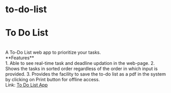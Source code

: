 # to-do-list

# To Do List

<br>
A To-Do List web app to prioritize your tasks.
<br>
**Features** <br>
1. Able to see real-time task and deadline updation in the web-page.
2. Shows the tasks in sorted order regardless of the order in which input is provided.
3. Provides the facility to save the to-do list as a pdf in the system by clicking on Print button for offline access. <br>
Link: <a href="https://sunainacode.github.io/to-do-list/"> To Do List App </a>
